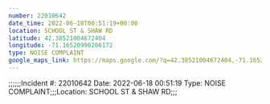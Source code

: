 ```yaml
---
number: 22010642
date_time: 2022-06-18T00:51:19+00:00
location: SCHOOL ST & SHAW RD
latitude: 42.38521004672404
longitude: -71.16520990206172
type: NOISE COMPLAINT
google_maps_link: https://maps.google.com/?q=42.38521004672404,-71.16520990206172
---
```


;;;;;;Incident #: 22010642   Date: 2022-06-18 00:51:19    Type: NOISE COMPLAINT;;;Location: SCHOOL ST & SHAW RD;;;
